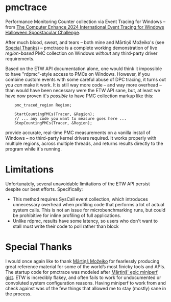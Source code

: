 # pmctrace

Performance Monitoring Counter collection via Event Tracing for Windows – from [The Computer Enhance 2024 International Event Tracing for Windows Halloween Spooktacular Challenge](https://www.computerenhance.com/p/announcing-the-etw-halloween-spooktacular).

After much blood, sweat, and tears – both mine and Mārtiņš Možeiko's (see [Special Thanks](#special-thanks)) – pmctrace is a complete working demonstration of live _region-based_ PMC collection on Windows _without_ any third-party driver requirements.

Based on the ETW API documentation alone, one would think it impossible to have "rdpmc"-style access to PMCs on Windows. However, if you combine custom events with some careful abuse of DPC tracing, it turns out you _can_ make it work. It is still way more code – and way more overhead – than would have been necessary were the ETW API sane, but, at least we have now proven it's _possible_ to have PMC collection markup like this:

```
    pmc_traced_region Region;

    StartCountingPMCs(Tracer, &Region);
    // ... any code you want to measure goes here ...
    StopCountingPMCs(Tracer, &Region);
```

provide accurate, real-time PMC measurements on a vanilla install of Windows – no third-party kernel drivers required. It works properly with multiple regions, across multiple threads, and returns results directly to the program while it's running.

# Limitations

Unfortunately, several unavoidable limitations of the ETW API persist despite our best efforts. Specifically:

* This method requires SysCall event collection, which introduces unnecessary overhead when profiling code that performs a lot of actual system calls. This is not an issue for microbenchmarking runs, but could be prohibitive for inline profiling of full applications.
* Unlike rdpmc, results have some latency, so users who don't want to stall must write their code to poll rather than block

# Special Thanks

I would once again like to thank [Mārtiņš Možeiko](https://gist.github.com/mmozeiko) for fearlessly producing great reference material for some of the world’s most finicky tools and APIs. The startup code for pmctrace was modeled after [Mārtiņš' epic miniperf gist](https://gist.github.com/mmozeiko/bd5923bcd9d20b5b9946691932ec95fa). ETW is incredibly flakey, and often fails to work for undocumented or convoluted system configuration reasons. Having miniperf to work from and check against was of the few things that allowed me to stay (mostly) sane in the process.
